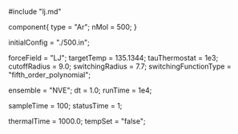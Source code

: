 #include "lj.md"


component{
  type = "Ar";
  nMol = 500;
}

initialConfig = "./500.in";

forceField = "LJ";
targetTemp = 135.1344;
tauThermostat = 1e3;
cutoffRadius = 9.0;
switchingRadius = 7.7;
switchingFunctionType = "fifth_order_polynomial";

ensemble = "NVE";
dt = 1.0;
runTime = 1e4;

sampleTime = 100;
statusTime = 1;

thermalTime = 1000.0;
tempSet = "false";
